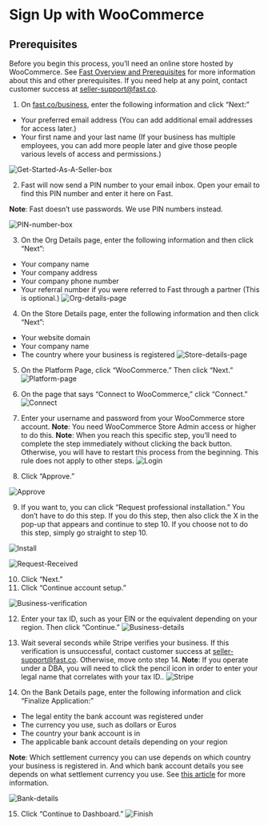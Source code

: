 # Sign Up with WooCommerce
## Prerequisites
Before you begin this process, you’ll need an online store hosted by WooCommerce. See [Fast Overview and Prerequisites](https://docs.google.com/document/d/1E4BGaI4w9Iy8Otb18QfFiTrHvjvdn08_4K5RU7vjKgQ/edit#heading=h.623o5uhwmywu) for more information about this and other prerequisites. If you need help at any point, contact customer success at seller-support@fast.co.
1. On [fast.co/business](https://www.fast.co/business), enter the following information and click “Next:”
- Your preferred email address (You can add additional email addresses for access later.)
- Your first name and your last name (If your business has multiple employees, you can add more people later and give those people various levels of access and permissions.)

![Get-Started-As-A-Seller-box](images/signup-images-small/both1.png)


2. Fast will now send a PIN number to your email inbox. Open your email to find this PIN number and enter it here on Fast.

**Note**:  Fast doesn’t use passwords. We use PIN numbers instead.

![PIN-number-box](images/signup-images-small/both2.png)


3. On the Org Details page, enter the following information and then click “Next”:
- Your company name
- Your company address
- Your company phone number
- Your referral number if you were referred to Fast through a partner (This is optional.)
![Org-details-page](images/signup-images-small/both3.png)

4. On the Store Details page, enter the following information and then click “Next”:
- Your website domain
- Your company name
- The country where your business is registered
![Store-details-page](images/signup-images-small/both4.png)

5. On the Platform Page, click “WooCommerce.” Then click “Next.”
![Platform-page](images/signup-images-small/woo1.png)

6. On the page that says “Connect to WooCommerce,” click “Connect.”
![Connect](images/signup-images-small/woo2.png)

7. Enter your username and password from your WooCommerce store account.
**Note**: You need WooCommerce Store Admin access or higher to do this.
**Note**: When you reach this specific step, you’ll need to complete the step immediately without clicking the back button. Otherwise, you will have to restart this process from the beginning. This rule does not apply to other steps.
![Login](images/signup-images-small/woo33.png)

8. Click “Approve.”

![Approve](images/signup-images-small/woo44.png)

9. If you want to, you can click “Request professional installation.” You don’t have to do this step. If you do this step, then also click the X in the pop-up that appears and continue to step 10. If you choose not to do this step, simply go straight to step 10.

![Install](images/signup-images-small/woo5.png)

![Request-Received](images/signup-images-small/both5.png)

10. Click “Next.”
11. Click “Continue account setup.”

![Business-verification](images/signup-images-small/both6.png)


12. Enter your tax ID, such as your EIN or the equivalent depending on your region. Then click “Continue.”
![Business-details](images/signup-images-small/both7.png)


13. Wait several seconds while Stripe verifies your business. If this verification is unsuccessful, contact customer success at seller-support@fast.co. Otherwise, move onto step 14.
**Note**: If you operate under a DBA, you will need to click the pencil icon in order to enter your legal name that correlates with your tax ID..
![Stripe](images/signup-images-small/both8.png)

14. On the Bank Details page, enter the following information and  click “Finalize Application:”
- The legal entity the bank account was registered under
- The currency you use, such as dollars or Euros
- The country your bank account is in
- The applicable bank account details depending on your region

**Note**: Which settlement currency you can use depends on which country your business is registered in. And which bank account details you see depends on what settlement currency you use. See [this article](https://stripe.com/docs/connect/bank-debit-card-payouts#supported-settlement) for more information.

![Bank-details](images/signup-images-small/both9.png)

15. Click “Continue to Dashboard.”
![Finish](images/signup-images-small/both10.png)
